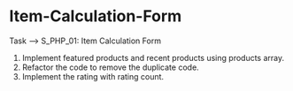 # Item-Calculation-Form
Task --> S_PHP_01: Item Calculation Form
1. Implement featured products and recent products using products array.
2. Refactor the code to remove the duplicate code.
3. Implement the rating with rating count.
